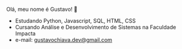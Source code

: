 Olá, meu nome é Gustavo! 👋
- Estudando Python, Javascript, SQL, HTML, CSS
- Cursando Análise e Desenvolvimento de Sistemas na Faculdade Impacta
- e-mail: gustavochiava.dev@gmail.com
